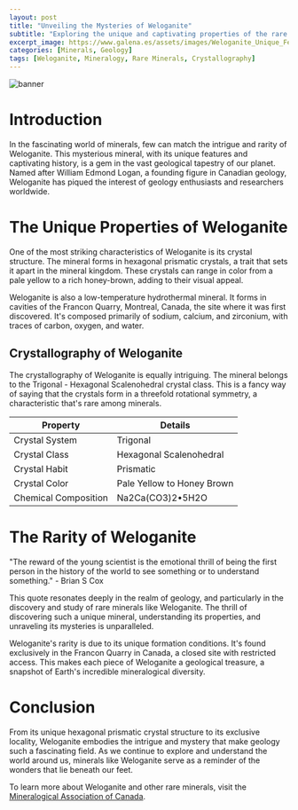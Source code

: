 ```yaml
---
layout: post
title: "Unveiling the Mysteries of Weloganite"
subtitle: "Exploring the unique and captivating properties of the rare mineral Weloganite."
excerpt_image: https://www.galena.es/assets/images/Weloganite_Unique_Features.png
categories: [Minerals, Geology]
tags: [Weloganite, Mineralogy, Rare Minerals, Crystallography]
---
```


![banner](https://www.galena.es/assets/images/Weloganite_Unique_Features.png "Close-up image of Weloganite crystals showcasing their unique hexagonal structure and vibrant color variations, highlighting the mineral's rare properties and geological significance for enthusiasts and educators.")

# Introduction

In the fascinating world of minerals, few can match the intrigue and rarity of Weloganite. This mysterious mineral, with its unique features and captivating history, is a gem in the vast geological tapestry of our planet. Named after William Edmond Logan, a founding figure in Canadian geology, Weloganite has piqued the interest of geology enthusiasts and researchers worldwide.

# The Unique Properties of Weloganite

One of the most striking characteristics of Weloganite is its crystal structure. The mineral forms in hexagonal prismatic crystals, a trait that sets it apart in the mineral kingdom. These crystals can range in color from a pale yellow to a rich honey-brown, adding to their visual appeal.

Weloganite is also a low-temperature hydrothermal mineral. It forms in cavities of the Francon Quarry, Montreal, Canada, the site where it was first discovered. It's composed primarily of sodium, calcium, and zirconium, with traces of carbon, oxygen, and water.

## Crystallography of Weloganite

The crystallography of Weloganite is equally intriguing. The mineral belongs to the Trigonal - Hexagonal Scalenohedral crystal class. This is a fancy way of saying that the crystals form in a threefold rotational symmetry, a characteristic that's rare among minerals.

| Property | Details |
| --- | --- |
| Crystal System | Trigonal |
| Crystal Class | Hexagonal Scalenohedral |
| Crystal Habit | Prismatic |
| Crystal Color | Pale Yellow to Honey Brown |
| Chemical Composition | Na2Ca(CO3)2•5H2O |

# The Rarity of Weloganite

"The reward of the young scientist is the emotional thrill of being the first person in the history of the world to see something or to understand something." - Brian S Cox

This quote resonates deeply in the realm of geology, and particularly in the discovery and study of rare minerals like Weloganite. The thrill of discovering such a unique mineral, understanding its properties, and unraveling its mysteries is unparalleled.

Weloganite's rarity is due to its unique formation conditions. It's found exclusively in the Francon Quarry in Canada, a closed site with restricted access. This makes each piece of Weloganite a geological treasure, a snapshot of Earth's incredible mineralogical diversity.

# Conclusion

From its unique hexagonal prismatic crystal structure to its exclusive locality, Weloganite embodies the intrigue and mystery that make geology such a fascinating field. As we continue to explore and understand the world around us, minerals like Weloganite serve as a reminder of the wonders that lie beneath our feet.

To learn more about Weloganite and other rare minerals, visit the [Mineralogical Association of Canada](http://www.mineralogicalassociation.ca/).